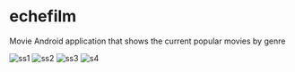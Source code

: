 # echefilm
Movie Android application that shows the current popular movies by genre

![ss1](https://user-images.githubusercontent.com/22175665/51809694-bbd04b00-2257-11e9-89a5-9b5bf74f0bfc.png)
![ss2](https://user-images.githubusercontent.com/22175665/51809737-081b8b00-2258-11e9-8f61-be4f01bc786d.png)
![ss3](https://user-images.githubusercontent.com/22175665/51809738-094cb800-2258-11e9-9be9-8abd0d17c422.png)
![s4](https://user-images.githubusercontent.com/22175665/51809739-0b167b80-2258-11e9-9b36-50c0305f12ea.png)
